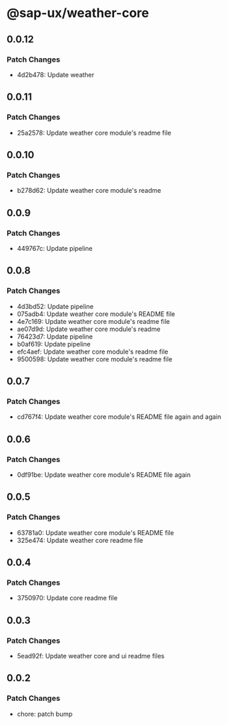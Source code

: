 # @sap-ux/weather-core

## 0.0.12

### Patch Changes

-   4d2b478: Update weather

## 0.0.11

### Patch Changes

-   25a2578: Update weather core module's readme file

## 0.0.10

### Patch Changes

-   b278d62: Update weather core module's readme

## 0.0.9

### Patch Changes

-   449767c: Update pipeline

## 0.0.8

### Patch Changes

-   4d3bd52: Update pipeline
-   075adb4: Update weather core module's README file
-   4e7c169: Update weather core module's readme file
-   ae07d9d: Update weather core module's readme
-   76423d7: Update pipeline
-   b0af619: Update pipeline
-   efc4aef: Update weather core module's readme file
-   9500598: Update weather core module's readme file

## 0.0.7

### Patch Changes

-   cd767f4: Update weather core module's README file again and again

## 0.0.6

### Patch Changes

-   0df91be: Update weather core module's README file again

## 0.0.5

### Patch Changes

-   63781a0: Update weather core module's README file
-   325e474: Update weather core readme file

## 0.0.4

### Patch Changes

-   3750970: Update core readme file

## 0.0.3

### Patch Changes

-   5ead92f: Update weather core and ui readme files

## 0.0.2

### Patch Changes

-   chore: patch bump

